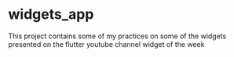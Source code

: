 # widgets_app

This project contains some of my practices on some of the widgets presented on the flutter youtube channel widget of the week